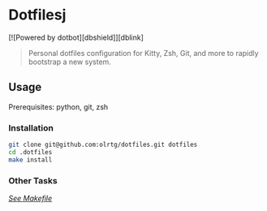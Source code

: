 # Dotfilesj

[![Powered by dotbot][dbshield]][dblink]

> Personal dotfiles configuration for Kitty, Zsh, Git, and more to rapidly bootstrap a new system.

## Usage

Prerequisites: python, git, zsh

### Installation

```sh
git clone git@github.com:olrtg/dotfiles.git dotfiles
cd .dotfiles
make install
```

### Other Tasks

*[See Makefile](./Makefile)*
